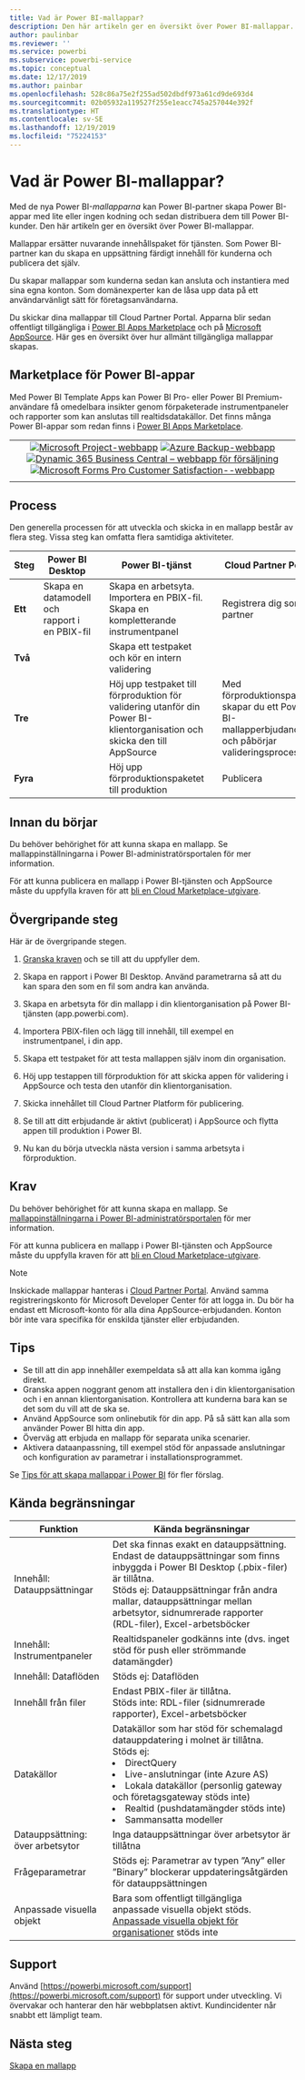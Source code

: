 ```yaml
---
title: Vad är Power BI-mallappar?
description: Den här artikeln ger en översikt över Power BI-mallappar. Lär dig hur du skapar Power BI-appar med lite eller ingen kodning och distribuerar dem till Power BI-kunder.
author: paulinbar
ms.reviewer: ''
ms.service: powerbi
ms.subservice: powerbi-service
ms.topic: conceptual
ms.date: 12/17/2019
ms.author: painbar
ms.openlocfilehash: 528c86a75e2f255ad502dbdf973a61cd9de693d4
ms.sourcegitcommit: 02b05932a119527f255e1eacc745a257044e392f
ms.translationtype: HT
ms.contentlocale: sv-SE
ms.lasthandoff: 12/19/2019
ms.locfileid: "75224153"
---
```

# <a name="what-are-power-bi-template-apps"></a>Vad är Power BI-mallappar?

Med de nya Power BI-*mallapparna* kan Power BI-partner skapa Power BI-appar med lite eller ingen kodning och sedan distribuera dem till Power BI-kunder.  Den här artikeln ger en översikt över Power BI-mallappar.

Mallappar ersätter nuvarande innehållspaket för tjänsten. Som Power BI-partner kan du skapa en uppsättning färdigt innehåll för kunderna och publicera det själv.  

Du skapar mallappar som kunderna sedan kan ansluta och instantiera med sina egna konton. Som domänexperter kan de låsa upp data på ett användarvänligt sätt för företagsanvändarna.  

Du skickar dina mallappar till Cloud Partner Portal. Apparna blir sedan offentligt tillgängliga i [Power BI Apps Marketplace](https://app.powerbi.com/getdata/services) och på [Microsoft AppSource](https://appsource.microsoft.com/?product=power-bi). Här ges en översikt över hur allmänt tillgängliga mallappar skapas.

## <a name="power-bi-apps-marketplace"></a>Marketplace för Power BI-appar

Med Power BI Template Apps kan Power BI Pro- eller Power BI Premium-användare få omedelbara insikter genom förpaketerade instrumentpaneler och rapporter som kan anslutas till realtidsdatakällor. Det finns många Power BI-appar som redan finns i [Power BI Apps Marketplace](https://app.powerbi.com/getdata/services).

|  |
|     :---:      |
| [![Microsoft Project-webbapp](./media/service-template-apps-overview/project-web.png)](https://app.powerbi.com/groups/me/getapps/services/pbi_msprojectonline.pbi-microsoftprojectwebapp) [![Azure Backup-webbapp](./media/service-template-apps-overview/azure-backup.png)](https://app.powerbi.com/groups/me/getapps/services/pbi-azurebackup.pbi-azurebackup-template) [![Dynamic 365 Business Central – webbapp för försäljning](./media/service-template-apps-overview/dynamics-sales.png)](https://app.powerbi.com/groups/me/getapps/services/microsoftdynsmb.businesscentral_sales) [![Microsoft Forms Pro Customer Satisfaction--webbapp](./media/service-template-apps-overview/forms-pro.png)](https://app.powerbi.com/groups/me/getapps/services/msfp.formsprocustomersatisfaction) |
|  |

## <a name="process"></a>Process
Den generella processen för att utveckla och skicka in en mallapp består av flera steg. Vissa steg kan omfatta flera samtidiga aktiviteter.


| Steg | Power BI Desktop |  |Power BI-tjänst  |  |Cloud Partner Portal  |
|---|--------|--|---------|---------|---------|
| **Ett** | Skapa en datamodell och rapport i en PBIX-fil |  | Skapa en arbetsyta. Importera en PBIX-fil. Skapa en kompletterande instrumentpanel  |  | Registrera dig som en partner |
| **Två** |  |  | Skapa ett testpaket och kör en intern validering        |  | |
| **Tre** | |  | Höj upp testpaket till förproduktion för validering utanför din Power BI-klientorganisation och skicka den till AppSource  |  | Med förproduktionspaketet skapar du ett Power BI-mallapperbjudande och påbörjar valideringsprocessen |
| **Fyra** | |  | Höj upp förproduktionspaketet till produktion |  | Publicera |

## <a name="before-you-begin"></a>Innan du börjar

Du behöver behörighet för att kunna skapa en mallapp. Se mallappinställningarna i Power BI-administratörsportalen för mer information. 

För att kunna publicera en mallapp i Power BI-tjänsten och AppSource måste du uppfylla kraven för att [bli en Cloud Marketplace-utgivare](https://docs.microsoft.com/azure/marketplace/become-publisher).
 
## <a name="high-level-steps"></a>Övergripande steg

Här är de övergripande stegen. 

1. [Granska kraven](#requirements) och se till att du uppfyller dem. 

2. Skapa en rapport i Power BI Desktop. Använd parametrarna så att du kan spara den som en fil som andra kan använda. 

3. Skapa en arbetsyta för din mallapp i din klientorganisation på Power BI-tjänsten (app.powerbi.com). 

4. Importera PBIX-filen och lägg till innehåll, till exempel en instrumentpanel, i din app. 

5. Skapa ett testpaket för att testa mallappen själv inom din organisation. 

6. Höj upp testappen till förproduktion för att skicka appen för validering i AppSource och testa den utanför din klientorganisation. 

7. Skicka innehållet till Cloud Partner Platform för publicering. 

8. Se till att ditt erbjudande är aktivt (publicerat) i AppSource och flytta appen till produktion i Power BI.

9. Nu kan du börja utveckla nästa version i samma arbetsyta i förproduktion. 

## <a name="requirements"></a>Krav

Du behöver behörighet för att kunna skapa en mallapp. Se [mallappinställningarna i Power BI-administratörsportalen](service-admin-portal.md#template-apps-settings) för mer information. 

För att kunna publicera en mallapp i Power BI-tjänsten och AppSource måste du uppfylla kraven för att [bli en Cloud Marketplace-utgivare](https://docs.microsoft.com/azure/marketplace/become-publisher).
 > [!NOTE] 
 > Inskickade mallappar hanteras i [Cloud Partner Portal](https://cloudpartner.azure.com). Använd samma registreringskonto för Microsoft Developer Center för att logga in. Du bör ha endast ett Microsoft-konto för alla dina AppSource-erbjudanden. Konton bör inte vara specifika för enskilda tjänster eller erbjudanden.

## <a name="tips"></a>Tips 

- Se till att din app innehåller exempeldata så att alla kan komma igång direkt. 
- Granska appen noggrant genom att installera den i din klientorganisation och i en annan klientorganisation. Kontrollera att kunderna bara kan se det som du vill att de ska se. 
- Använd AppSource som onlinebutik för din app. På så sätt kan alla som använder Power BI hitta din app. 
- Överväg att erbjuda en mallapp för separata unika scenarier. 
- Aktivera dataanpassning, till exempel stöd för anpassade anslutningar och konfiguration av parametrar i installationsprogrammet.

Se [Tips för att skapa mallappar i Power BI](service-template-apps-tips.md) för fler förslag.

## <a name="known-limitations"></a>Kända begränsningar

| Funktion | Kända begränsningar |
|---------|---------|
|Innehåll:  Datauppsättningar   | Det ska finnas exakt en datauppsättning. Endast de datauppsättningar som finns inbyggda i Power BI Desktop (.pbix-filer) är tillåtna. <br>Stöds ej: Datauppsättningar från andra mallar, datauppsättningar mellan arbetsytor, sidnumrerade rapporter (RDL-filer), Excel-arbetsböcker |
|Innehåll: Instrumentpaneler | Realtidspaneler godkänns inte (dvs. inget stöd för push eller strömmande datamängder) |
|Innehåll: Dataflöden | Stöds ej: Dataflöden |
|Innehåll från filer | Endast PBIX-filer är tillåtna. <br>Stöds inte: RDL-filer (sidnumrerade rapporter), Excel-arbetsböcker   |
| Datakällor | Datakällor som har stöd för schemalagd datauppdatering i molnet är tillåtna. <br>Stöds ej: <li> DirectQuery</li><li>Live-anslutningar (inte Azure AS)</li> <li>Lokala datakällor (personlig gateway och företagsgateway stöds inte)</li> <li>Realtid (pushdatamängder stöds inte)</li> <li>Sammansatta modeller</li></ul> |
| Datauppsättning: över arbetsytor | Inga datauppsättningar över arbetsytor är tillåtna  |
| Frågeparametrar | Stöds ej: Parametrar av typen ”Any” eller ”Binary” blockerar uppdateringsåtgärden för datauppsättningen |
| Anpassade visuella objekt | Bara som offentligt tillgängliga anpassade visuella objekt stöds. [Anpassade visuella objekt för organisationer](developer/power-bi-custom-visuals-organization.md) stöds inte |

## <a name="support"></a>Support
Använd [https://powerbi.microsoft.com/support](https://powerbi.microsoft.com/support) för support under utveckling. Vi övervakar och hanterar den här webbplatsen aktivt. Kundincidenter når snabbt ett lämpligt team.

## <a name="next-steps"></a>Nästa steg

[Skapa en mallapp](service-template-apps-create.md)
